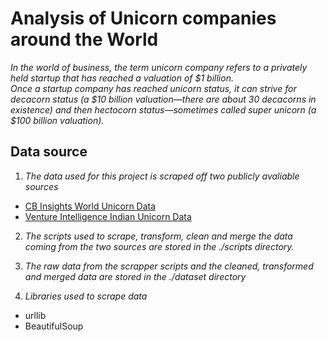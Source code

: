 # Analysis of Unicorn companies around the World

*In the world of business, the term unicorn company refers to a privately held startup that has reached a valuation of $1 billion.<br> Once a startup company has reached unicorn status, it can strive for decacorn status (a $10 billion valuation—there are about 30 decacorns in existence) and then hectocorn status—sometimes called super unicorn (a $100 billion valuation).*

## Data source

1. *The data used for this project is scraped off two publicly avaliable sources*
- [CB Insights World Unicorn Data](https://www.cbinsights.com/research-unicorn-companies)
- [Venture Intelligence Indian Unicorn Data](https://www.ventureintelligence.com/Indian-Unicorn-Tracker.php)

2. *The scripts used to scrape, transform, clean and merge the data coming from the two sources are stored in the ./scripts directory.*

3. *The raw data from the scrapper scripts and the cleaned, transformed and merged data are stored in the ./dataset directory*

4. *Libraries used to scrape data*
- urllib
- BeautifulSoup